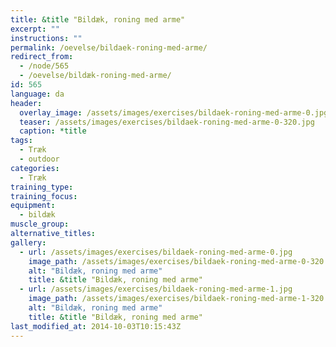 ```yaml
---
title: &title "Bildæk, roning med arme"
excerpt: ""
instructions: ""
permalink: /oevelse/bildaek-roning-med-arme/
redirect_from:
  - /node/565
  - /oevelse/bildæk-roning-med-arme/
id: 565
language: da
header:
  overlay_image: /assets/images/exercises/bildaek-roning-med-arme-0.jpg
  teaser: /assets/images/exercises/bildaek-roning-med-arme-0-320.jpg
  caption: *title
tags:
  - Træk
  - outdoor
categories:
  - Træk
training_type: 
training_focus: 
equipment:
  - bildæk
muscle_group:
alternative_titles:
gallery:
  - url: /assets/images/exercises/bildaek-roning-med-arme-0.jpg
    image_path: /assets/images/exercises/bildaek-roning-med-arme-0-320.jpg
    alt: "Bildæk, roning med arme"
    title: &title "Bildæk, roning med arme"
  - url: /assets/images/exercises/bildaek-roning-med-arme-1.jpg
    image_path: /assets/images/exercises/bildaek-roning-med-arme-1-320.jpg
    alt: "Bildæk, roning med arme"
    title: &title "Bildæk, roning med arme"
last_modified_at: 2014-10-03T10:15:43Z
---
```




